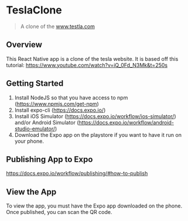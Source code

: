 # TeslaClone

> A clone of the www.testla.com

## Overview

This React Native app is a clone of the tesla website. It is based off this tutorial: https://www.youtube.com/watch?v=iQ_0Fd_N3Mk&t=250s

## Getting Started

1. Install NodeJS so that you have access to npm (https://www.npmjs.com/get-npm)
2. Install expo-cli (https://docs.expo.io/)
3. Install iOS Simulator (https://docs.expo.io/workflow/ios-simulator/) and/or Android Simulator (https://docs.expo.io/workflow/android-studio-emulator/)
4. Download the Expo app on the playstore if you want to have it run on your phone.

## Publishing App to Expo

https://docs.expo.io/workflow/publishing/#how-to-publish

## View the App

To view the app, you must have the Expo app downloaded on the phone. Once published, you can scan the QR code.
